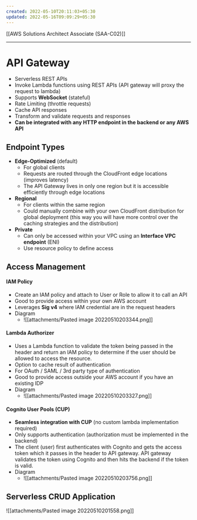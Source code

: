 ```yaml
---
created: 2022-05-10T20:11:03+05:30
updated: 2022-05-16T09:09:29+05:30
---
```

[[AWS Solutions Architect Associate (SAA-C02)]]

---
# API Gateway
- Serverless REST APIs
- Invoke Lambda functions using REST APIs (API gateway will proxy the request to lambda)
- Supports **WebSocket** (stateful)
- Rate Limiting (throttle requests)
- Cache API responses
- Transform and validate requests and responses
- **Can be integrated with any HTTP endpoint in the backend or any AWS API**

## Endpoint Types
-   **Edge-Optimized** (default)
    -   For global clients
    -   Requests are routed through the CloudFront edge locations (improves latency)
    -   The API Gateway lives in only one region but it is accessible efficiently through edge locations
-   **Regional**
    -   For clients within the same region
    -   Could manually combine with your own CloudFront distribution for global deployment (this way you will have more control over the caching strategies and the distribution)
-   **Private**
    -   Can only be accessed within your VPC using an **Interface VPC endpoint** (ENI)
    -   Use resource policy to define access

## Access Management
#### IAM Policy
-   Create an IAM policy and attach to User or Role to allow it to call an API
-   Good to provide access within your own AWS account
-   Leverages **Sig v4** where lAM credential are in the request headers
- Diagram
	- ![[attachments/Pasted image 20220510203344.png]]

#### Lambda Authorizer
-   Uses a Lambda function to validate the token being passed in the header and return an lAM policy to determine if the user should be allowed to access the resource.
-   Option to cache result of authentication
-   For OAuth / SAML / 3rd party type of authentication
- Good to provide access outside your AWS account if you have an existing IDP
- Diagram
	- ![[attachments/Pasted image 20220510203327.png]]

#### Cognito User Pools (CUP)
- **Seamless integration with CUP** (no custom lambda implementation required)
- Only supports authentication (authorization must be implemented in the backend)
- The client (user) first authenticates with Cognito and gets the access token which it passes in the header to API gateway. API gateway validates the token using Cognito and then hits the backend if the token is valid.
- Diagram
	- ![[attachments/Pasted image 20220510203756.png]]

## Serverless CRUD Application
![[attachments/Pasted image 20220510201558.png]]